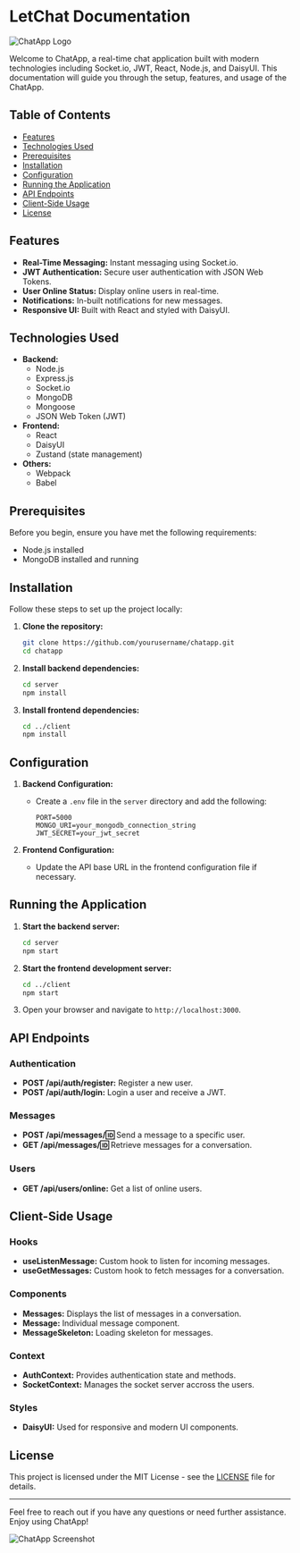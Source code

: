 # LetChat Documentation

![ChatApp Logo](#) <!-- Add the link to your image here -->

Welcome to ChatApp, a real-time chat application built with modern technologies including Socket.io, JWT, React, Node.js, and DaisyUI. This documentation will guide you through the setup, features, and usage of the ChatApp.

## Table of Contents
- [Features](#features)
- [Technologies Used](#technologies-used)
- [Prerequisites](#prerequisites)
- [Installation](#installation)
- [Configuration](#configuration)
- [Running the Application](#running-the-application)
- [API Endpoints](#api-endpoints)
- [Client-Side Usage](#client-side-usage)
- [License](#license)

## Features
- **Real-Time Messaging:** Instant messaging using Socket.io.
- **JWT Authentication:** Secure user authentication with JSON Web Tokens.
- **User Online Status:** Display online users in real-time.
- **Notifications:** In-built notifications for new messages.
- **Responsive UI:** Built with React and styled with DaisyUI.

## Technologies Used
- **Backend:**
  - Node.js
  - Express.js
  - Socket.io
  - MongoDB
  - Mongoose
  - JSON Web Token (JWT)
- **Frontend:**
  - React
  - DaisyUI
  - Zustand (state management)
- **Others:**
  - Webpack
  - Babel

## Prerequisites
Before you begin, ensure you have met the following requirements:
- Node.js installed
- MongoDB installed and running

## Installation
Follow these steps to set up the project locally:

1. **Clone the repository:**
   ```bash
   git clone https://github.com/yourusername/chatapp.git
   cd chatapp
   ```

2. **Install backend dependencies:**
   ```bash
   cd server
   npm install
   ```

3. **Install frontend dependencies:**
   ```bash
   cd ../client
   npm install
   ```

## Configuration
1. **Backend Configuration:**
   - Create a `.env` file in the `server` directory and add the following:
     ```env
     PORT=5000
     MONGO_URI=your_mongodb_connection_string
     JWT_SECRET=your_jwt_secret
     ```

2. **Frontend Configuration:**
   - Update the API base URL in the frontend configuration file if necessary.

## Running the Application
1. **Start the backend server:**
   ```bash
   cd server
   npm start
   ```

2. **Start the frontend development server:**
   ```bash
   cd ../client
   npm start
   ```

3. Open your browser and navigate to `http://localhost:3000`.

## API Endpoints
### Authentication
- **POST /api/auth/register:** Register a new user.
- **POST /api/auth/login:** Login a user and receive a JWT.

### Messages
- **POST /api/messages/:id:** Send a message to a specific user.
- **GET /api/messages/:id:** Retrieve messages for a conversation.

### Users
- **GET /api/users/online:** Get a list of online users.

## Client-Side Usage
### Hooks
- **useListenMessage:** Custom hook to listen for incoming messages.
- **useGetMessages:** Custom hook to fetch messages for a conversation.

### Components
- **Messages:** Displays the list of messages in a conversation.
- **Message:** Individual message component.
- **MessageSkeleton:** Loading skeleton for messages.

### Context
- **AuthContext:** Provides authentication state and methods.
- **SocketContext:** Manages the socket server accross the users.

### Styles
- **DaisyUI:** Used for responsive and modern UI components.

## License
This project is licensed under the MIT License - see the [LICENSE](LICENSE) file for details.

---

Feel free to reach out if you have any questions or need further assistance. Enjoy using ChatApp!

![ChatApp Screenshot](#) <!-- Add the link to your site or a screenshot of the site here -->
